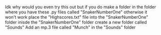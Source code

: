 Idk why would you even try this out
but if you do make a folder in the folder where you have these .py files called "SnakerNumberOne" otherwise it won't work
place the "Highscores.txt" file into the "SnakerNumberOne" folder
inisde the "SnakerNumberOne" folder create a new folder called "Sounds"
Add an mp.3 file called "Munch" in the "Sounds" folder
